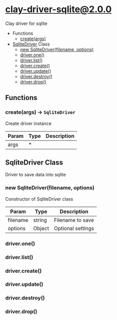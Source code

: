 # clay-driver-sqlite@2.0.0

Clay driver for sqlite

+ Functions
  + [create(args)](#clay-driver-sqlite-function-create)
+ [SqliteDriver](clay-driver-sqlite-classes) Class
  + [new SqliteDriver(filename, options)](#clay-driver-sqlite-classes-sqlite-driver-constructor)
  + [driver.one()](#clay-driver-sqlite-classes-sqlite-driver-one)
  + [driver.list()](#clay-driver-sqlite-classes-sqlite-driver-list)
  + [driver.create()](#clay-driver-sqlite-classes-sqlite-driver-create)
  + [driver.update()](#clay-driver-sqlite-classes-sqlite-driver-update)
  + [driver.destroy()](#clay-driver-sqlite-classes-sqlite-driver-destroy)
  + [driver.drop()](#clay-driver-sqlite-classes-sqlite-driver-drop)

## Functions

<a class='md-heading-link' name="clay-driver-sqlite-function-create" ></a>

### create(args) -> `SqliteDriver`

Create driver instance

| Param | Type | Description |
| ----- | --- | -------- |
| args | * |  |



<a class='md-heading-link' name="clay-driver-sqlite-classes"></a>

## SqliteDriver Class

Driver to save data into sqlite


<a class='md-heading-link' name="clay-driver-sqlite-classes-sqlite-driver-constructor" ></a>

### new SqliteDriver(filename, options)

Constructor of SqliteDriver class

| Param | Type | Description |
| ----- | --- | -------- |
| filename | string | Filename to save |
| options | Object | Optional settings |


<a class='md-heading-link' name="clay-driver-sqlite-classes-sqlite-driver-one" ></a>

### driver.one()



<a class='md-heading-link' name="clay-driver-sqlite-classes-sqlite-driver-list" ></a>

### driver.list()



<a class='md-heading-link' name="clay-driver-sqlite-classes-sqlite-driver-create" ></a>

### driver.create()



<a class='md-heading-link' name="clay-driver-sqlite-classes-sqlite-driver-update" ></a>

### driver.update()



<a class='md-heading-link' name="clay-driver-sqlite-classes-sqlite-driver-destroy" ></a>

### driver.destroy()



<a class='md-heading-link' name="clay-driver-sqlite-classes-sqlite-driver-drop" ></a>

### driver.drop()





